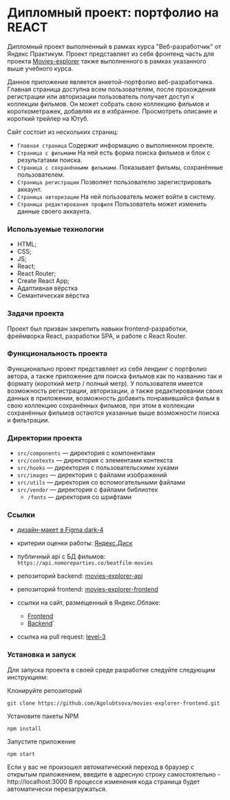 # Дипломный проект: портфолио на REACT

Дипломный проект выполненный в рамках курса "Веб-разработчик" от Яндекс Практикум. Проект представляет из себя фронтенд часть для проекта [Movies-explorer](https://github.com/Agolubtsova/movies-explorer-api) также выполненного в рамках указанного выше учебного курса.

Данное приложение является анкетой-портфолио веб-разработчика. Главная страница доступна всем пользователям, после прохождения регистрации или авторизации пользователь получает доступ к коллекции фильмов. Он может собрать свою коллекцию фильмов и короткометражек, добавляя их в избранное. Просмотреть описание и короткий трейлер на Ютуб.

Сайт состоит из нескольких страниц:
- `Главная страница` Содержит информацию о выполненном проекте.
- `Страница с фильмами` На ней есть форма поиска фильмов и блок с результатами поиска.
- `Страница с сохранёнными фильмами`. Показывает фильмы, сохранённые пользователем.
- `Страница регистрации` Позволяет пользователю зарегистрировать аккаунт.
- `Страница авторизации` На ней пользователь может войти в систему.
- `Страница редактирования профиля` Пользователь может изменить данные своего аккаунта.

### Используемые технологии
- HTML;
- CSS;
- JS;
- React;
- React Router;
- Create React App;
- Адаптивная вёрстка
- Семантическая вёрстка

### Задачи проекта

Проект был призван закрепить навыки frontend-разработки, фреймворка React, разработки SPA, и работе с React Router.

### Функциональность проекта

Функционально проект представляет из себя лендинг с портфолио автора, а также приложение для поиска фильмов как по названию так и формату (короткий метр / полный метр). У пользователя имеется возможность регистрации, авторизации, а также редактировании своих данных в приложении, возможность добавить понравившийся фильм в свою коллекцию сохранённых фильмов, при этом в коллекции сохранённых фильмов остаются указанные выше возможности поиска и фильтрации.

### Директории проекта

- `src/components` — директория с компонентами
- `src/contexts` — директория с элементами контекста
- `src/hooks` — директория с пользовательскими хуками
- `src/images` — директория с файлами изображений
- `src/utils` — директория со вспомогательными файлами
- `src/vendor` — директория с файлами библиотек
  - `/fonts` — директория со шрифтами


### Ссылки
- [дизайн-макет в Figma dark-4]([https://disk.yandex.ru/d/aSdNN-FR5mZbyw](https://www.figma.com/file/O8ajR8aCBiWpQFzhEh9z04/%D0%94%D0%B8%D0%BF%D0%BB%D0%BE%D0%BC%D0%BD%D1%8B%D0%B9-%D0%BF%D1%80%D0%BE%D0%B5%D0%BA%D1%82-dark-4?type=design&node-id=1%3A9662&mode=design&t=NttNlmRZb54QtQeA-1))
- критерии оценки работы: [Яндекс.Диск](https://disk.yandex.ru/i/qWf8pN6N5ZnwCA)
- публичный api с БД фильмов: `https://api.nomoreparties.co/beatfilm-movies`
  
- репозиторий backend: [movies-explorer-api](https://github.com/Agolubtsova/movies-explorer-api)
- репозиторий frontend: [movies-explorer-frontend](https://github.com/Agolubtsova/movies-explorer-frontend)
- cсылки на сайт, размещенный в Яндекс.Облаке:
  - [Frontend](https://agolubtsova.movies.nomoredomainsmonster.ru)
  - [Backend](https://api.agolubtsova.movies.nomoredomainsmonster.ru)`
- ссылка на pull request: [level-3](https://github.com/AGolubtsova/movies-explorer-frontend/pull/2)

### Установка и запуск
Для запуска проекта в своей среде разработке следуйте следующим инструкциям:

Клонируйте репозиторий
```
git clone https://github.com/Agolubtsova/movies-explorer-frontend.git
```
Установите пакеты NPM
```
npm install
```
Запустите приложение
```
npm start
```
Если у вас не произошел автоматический переход в браузер с открытым приложением, введите в адресную строку самостоятельно - http://localhost:3000
В процессе изменения кода страница будет автоматически перезагружаться.

